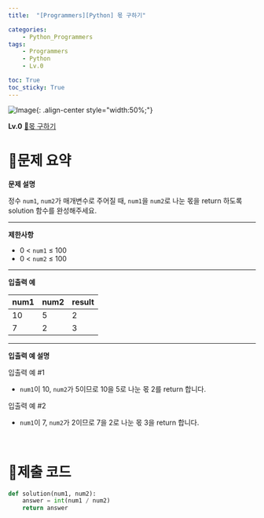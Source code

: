 ```yaml
---
title:  "[Programmers][Python] 몫 구하기"

categories: 
    - Python_Programmers
tags: 
    - Programmers
    - Python
    - Lv.0

toc: True
toc_sticky: True
---
```

![Image](https://github.com/user-attachments/assets/61171657-416b-4bc4-a74a-f29ecd4b43b5){: .align-center style="width:50%;"}

**Lv.0**
[🔗몫 구하기](https://school.programmers.co.kr/learn/courses/30/lessons/120805)

# 📝문제 요약
**문제 설명**

정수 `num1`, `num2`가 매개변수로 주어질 때, `num1`을 `num2`로 나눈 몫을 return 하도록 solution 함수를 완성해주세요.

---

**제한사항**

- 0 < `num1` ≤ 100
- 0 < `num2` ≤ 100

---

**입출력 예**

| num1 | num2 | result |
| --- | --- | --- |
| 10 | 5 | 2 |
| 7 | 2 | 3 |

---

**입출력 예 설명**

입출력 예 #1

- `num1`이 10, `num2`가 5이므로 10을 5로 나눈 몫 2를 return 합니다.

입출력 예 #2

- `num1`이 7, `num2`가 2이므로 7을 2로 나눈 몫 3을 return 합니다.

<br>

# 💯제출 코드
```python
def solution(num1, num2):
    answer = int(num1 / num2) 
    return answer
```